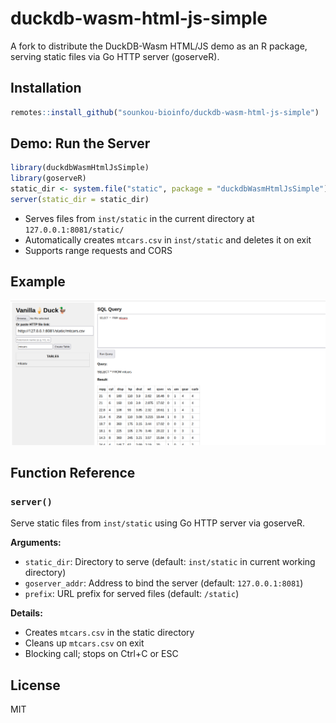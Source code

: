 # duckdb-wasm-html-js-simple

A fork to distribute the DuckDB-Wasm HTML/JS demo as an R package, serving static files via Go HTTP server (goserveR).

## Installation

```r
remotes::install_github("sounkou-bioinfo/duckdb-wasm-html-js-simple")
```

## Demo: Run the Server

```r
library(duckdbWasmHtmlJsSimple)
library(goserveR)
static_dir <- system.file("static", package = "duckdbWasmHtmlJsSimple")
server(static_dir = static_dir)
```

- Serves files from `inst/static` in the current directory at `127.0.0.1:8081/static/`
- Automatically creates `mtcars.csv` in `inst/static` and deletes it on exit
- Supports range requests and CORS

## Example

![Screenshot](inst/static/mtcarsFomhttp.png)

## Function Reference

### `server()`

Serve static files from `inst/static` using Go HTTP server via goserveR.

**Arguments:**
- `static_dir`: Directory to serve (default: `inst/static` in current working directory)
- `goserver_addr`: Address to bind the server (default: `127.0.0.1:8081`)
- `prefix`: URL prefix for served files (default: `/static`)

**Details:**
- Creates `mtcars.csv` in the static directory
- Cleans up `mtcars.csv` on exit
- Blocking call; stops on Ctrl+C or ESC

## License
MIT
